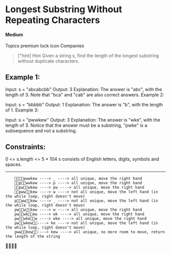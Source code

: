 # Longest Substring Without Repeating Characters
#### Medium

Topics
premium lock icon
Companies

>["hint]
> Hint
> Given a string s, find the length of the longest substring without duplicate characters.



## Example 1:

Input: s = "abcabcbb"
Output: 3
Explanation: The answer is "abc", with the length of 3. Note that "bca" and "cab" are also correct answers.
Example 2:

Input: s = "bbbbb"
Output: 1
Explanation: The answer is "b", with the length of 1.
Example 3:

Input: s = "pwwkew"
Output: 3
Explanation: The answer is "wke", with the length of 3.
Notice that the answer must be a substring, "pwke" is a subsequence and not a substring.


## Constraints:

0 <= s.length <= 5 * 104
s consists of English letters, digits, symbols and spaces.

---
```
    ✋🏼🤚🏼pwwkew ----> _ ----> all unique, move the right hand
    ✋🏼p🤚🏼wwkew ----> p ----> all unique, move the right hand
    ✋🏼pw🤚🏼wkew ----> pw ----> all unique, move the right hand
    ✋🏼pww🤚🏼kew ----> w ----> not all unique, move the left hand (in the while loop, right doesn't move)
    p✋🏼ww🤚🏼kew ----> _ ----> not all unique, move the left hand (in the while loop, right doesn't move)
    pw✋🏼w🤚🏼kew ----> w ----> all unique, move the right hand
    pw✋🏼wk🤚🏼ew ----> wk ----> all unique, move the right hand
    pw✋🏼wke🤚🏼w ----> wke ----> all unique, move the right hand
    pw✋🏼wkew🤚🏼----> ke ----> not all unique, move the left hand (in the while loop, right doesn't move)
    pww✋🏼kew🤚🏼----> kew ----> all unique, no more room to move, return the length of the string  
```

✋🏼🤚🏼